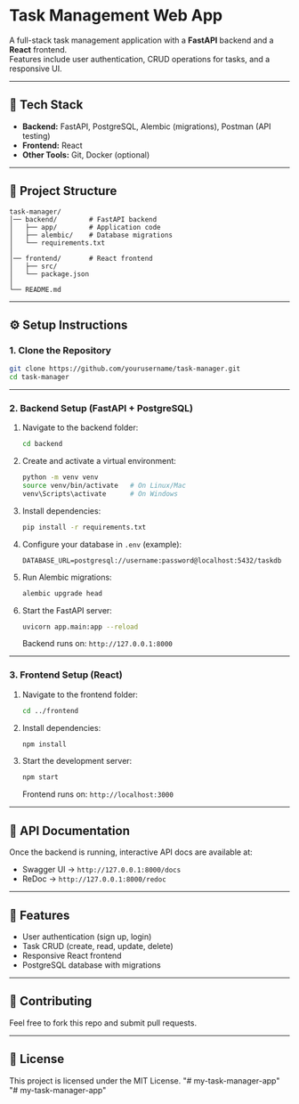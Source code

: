 # Task Management Web App

A full-stack task management application with a **FastAPI** backend and a **React** frontend.  
Features include user authentication, CRUD operations for tasks, and a responsive UI.  

---

## 🚀 Tech Stack
- **Backend:** FastAPI, PostgreSQL, Alembic (migrations), Postman (API testing)
- **Frontend:** React
- **Other Tools:** Git, Docker (optional)

---

## 📂 Project Structure
```
task-manager/
│── backend/        # FastAPI backend
│   ├── app/        # Application code
│   ├── alembic/    # Database migrations
│   └── requirements.txt
│
│── frontend/       # React frontend
│   ├── src/
│   └── package.json
│
└── README.md
```

---

## ⚙️ Setup Instructions

### 1. Clone the Repository
```bash
git clone https://github.com/yourusername/task-manager.git
cd task-manager
```

---

### 2. Backend Setup (FastAPI + PostgreSQL)
1. Navigate to the backend folder:
   ```bash
   cd backend
   ```

2. Create and activate a virtual environment:
   ```bash
   python -m venv venv
   source venv/bin/activate   # On Linux/Mac
   venv\Scripts\activate      # On Windows
   ```

3. Install dependencies:
   ```bash
   pip install -r requirements.txt
   ```

4. Configure your database in `.env` (example):
   ```
   DATABASE_URL=postgresql://username:password@localhost:5432/taskdb
   ```

5. Run Alembic migrations:
   ```bash
   alembic upgrade head
   ```

6. Start the FastAPI server:
   ```bash
   uvicorn app.main:app --reload
   ```
   Backend runs on: `http://127.0.0.1:8000`

---

### 3. Frontend Setup (React)
1. Navigate to the frontend folder:
   ```bash
   cd ../frontend
   ```

2. Install dependencies:
   ```bash
   npm install
   ```

3. Start the development server:
   ```bash
   npm start
   ```
   Frontend runs on: `http://localhost:3000`

---

## 🔗 API Documentation
Once the backend is running, interactive API docs are available at:  
- Swagger UI → `http://127.0.0.1:8000/docs`  
- ReDoc → `http://127.0.0.1:8000/redoc`

---

## 📝 Features
- User authentication (sign up, login)
- Task CRUD (create, read, update, delete)
- Responsive React frontend
- PostgreSQL database with migrations

---

## 🤝 Contributing
Feel free to fork this repo and submit pull requests.  

---

## 📜 License
This project is licensed under the MIT License.
"# my-task-manager-app" 
"# my-task-manager-app" 
